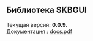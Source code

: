 ## Библиотека SKBGUI  
Текущая версия: **0.0.9.**  
Документация : [docs.pdf](https://github.com/ichega/SKBGUI/blob/master/Docs/docs.pdf)  
